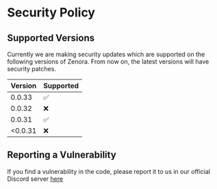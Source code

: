 # Security Policy

## Supported Versions

Currently we are making security updates which are supported on the following
versions of Zenora. From now on, the latest versions will have security patches.

| Version | Supported          |
| ------- | ------------------ |
| 0.0.33  | :white_check_mark: |
| 0.0.32  | :x:                |
| 0.0.31  | :white_check_mark: |
| <0.0.31 | :x:                |

## Reporting a Vulnerability

If you find a vulnerability in the code, please report it to us in our official Discord
server [here](https://discord.gg/2Buh3N9)

